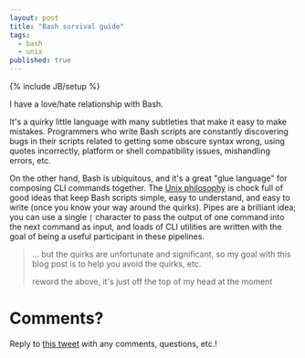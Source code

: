```yaml
---
layout: post
title: "Bash survival guide"
tags:
  - bash
  - unix
published: true
---
```


{% include JB/setup %}

I have a love/hate relationship with Bash.

It's a quirky little language with many subtleties that make it easy to make
mistakes. Programmers who write Bash scripts are constantly discovering bugs in
their scripts related to getting some obscure syntax wrong, using quotes
incorrectly, platform or shell compatibility issues, mishandling errors, etc.

On the other hand, Bash is ubiquitous, and it's a great "glue language" for
composing CLI commands together. The [Unix philosophy][unix-philosophy] is chock
full of good ideas that keep Bash scripts simple, easy to understand, and easy
to write (once you know your way around the quirks). Pipes are a brilliant
idea; you can use a single `|` character to pass the output of one command into
the next command as input, and loads of CLI utilities are written with the goal
of being a useful participant in these pipelines.

> ... but the quirks are unfortunate and significant, so my goal with this blog
> post is to help you avoid the quirks, etc.
>
> reword the above, it's just off the top of my head at the moment

# Comments?

Reply to [this tweet][tweet] with any comments, questions, etc.!

[tweet]: https://twitter.com/dave_yarwood/status/FIXME

[unix-philosophy]: https://en.wikipedia.org/wiki/Unix_philosophy
